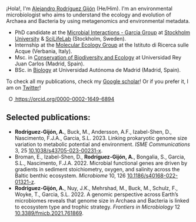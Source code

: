 ¡Hola!, I'm [Alejandro Rodríguez Gijón]() (He/Him).
I'm an environmental microbiologist who aims to understand the ecology and evolution of Archaea and Bacteria by using metagenomics and environmental metadata. 

   - PhD candidate at the [Microbial Interactions - Garcia Group](https://miint.org/) at [Stockholm University](https://www.su.se/department-of-ecology-environment-and-plant-sciences/) & [SciLifeLab](https://www.scilifelab.se/) (Stockholm, Sweden).
   - Internship at the [Molecular Ecology Group](http://www.meg.irsa.cnr.it/) at the Istituto di Ricerca sulle Acque (Verbania, Italy).
   - Msc. in [Conservation of Biodiversity and Ecology](https://www.urjc.es/estudios/master/759-tecnicas-de-conservacion-de-la-biodiversidad-y-ecologia) at Universidad Rey Juan Carlos (Madrid, Spain).
   - BSc. in [Biology](https://www.uam.es/Ciencias/Biolog%C3%ADa/1242655508884.htm) at Universidad Autónoma de Madrid (Madrid, Spain).

To check all my publications, check my [Google scholar](https://scholar.google.com/citations?hl=en&user=5-3GnPQAAAAJ)!
Or if you prefer it, I am on [Twitter](https://twitter.com/_RodriguezGijon)!

   <a
    id="cy-effective-orcid-url"
    class="underline"
     href="https://orcid.org/0000-0002-1649-6894"
     target="orcid.widget"
     rel="me noopener noreferrer"
     style="vertical-align: top">
     <img
        src="https://orcid.org/sites/default/files/images/orcid_16x16.png"
        style="width: 1em; margin-inline-start: 0.5em"
        alt="ORCID iD icon"/>
      https://orcid.org/0000-0002-1649-6894
    </a>

Selected publications:
-

- <b>Rodríguez-Gijón, A.</b>, Buck, M., Andersson, A.F., Izabel-Shen, D., Nascimento, F.J.A., Garcia, S.L. 2023. Linking prokaryotic genome size variation to metabolic potential and environment. <i>ISME Communications</i> 3, 25 [10.1038/s43705-023-00231-x](https://www.nature.com/articles/s43705-023-00231-x).
- Broman, E., Izabel-Shen, D., <b>Rodríguez-Gijón, A.</b>, Bongalia, S., Garcia, S.L., Nascimento, F.J.A. 2022. Microbial functional genes are driven by gradients in sediment stoichiometry, oxygen, and salinity across the Baltic benthic ecosystem. <i>Microbiome</i> 10, 126 [10.1186/s40168-022-01321-z](https://microbiomejournal.biomedcentral.com/articles/10.1186/s40168-022-01321-z).
- <b>Rodríguez-Gijón, A.</b>, Nuy, J.K., Mehrshad, M., Buck, M., Schulz, F., Woyke, T., Garcia, S.L. 2022. A genomic perspective across Earth’s microbiomes reveals that genome size in Archaea and Bacteria is linked to ecosystem type and trophic strategy. <i>Frontiers in Microbiology</i> 12 [10.3389/fmicb.2021.761869](https://www.frontiersin.org/articles/10.3389/fmicb.2021.761869/full).
